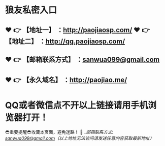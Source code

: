 # 狼友私密入口
:heart: :point_right: 【地址一】 ：http://paojiaosp.com/
:heart: :point_right: 【地址二】 ：http://qq.paojiaosp.com/
------
:heart: :point_right: 【邮箱联系方式】 ：sanwua099@gmail.com
------
:heart: :point_right: 【永久域名】 ：http://paojiao.me/
------
# QQ或者微信点不开以上链接请用手机浏览器打开！
:sunglasses:重要提醒:sunglasses:收藏本页面，避免迷路！
:e-mail: __邮箱联系方式: sanwua099@gmail.com（以上地址无法访问请发送任意内容获取最新地址）_
